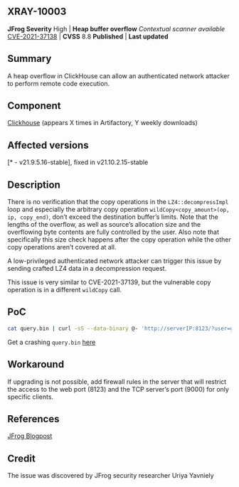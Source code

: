 ## XRAY-10003

**JFrog Severity** High | **Heap buffer overflow**
*Contextual scanner available*
[CVE-2021-37138](https://nvd.nist.gov/vuln/detail/CVE-2021-37138) | **CVSS** 8.8
**Published** <TBD> | **Last updated** <TBD>

Summary
-------------------
A heap overflow in ClickHouse can allow an authenticated network attacker to perform remote code execution.

Component
-------------------
[Clickhouse](https://clickhouse.com/) (appears X times in Artifactory, Y weekly downloads)

Affected versions
-------------------
[* - v21.9.5.16-stable], fixed in v21.10.2.15-stable

Description
-------------------
There is no verification that the copy operations in the `LZ4::decompressImpl` loop and especially the arbitrary copy operation `wildCopy<copy_amount>(op, ip, copy_end)`, don’t exceed the destination buffer’s limits. Note that the lengths of the overflow, as well as source’s allocation size and the overflowing byte contents are fully controlled by the user. Also note that specifically this size check happens after the copy operation while the other copy operations aren’t covered at all.

A low-privileged authenticated network attacker can trigger this issue by sending crafted LZ4 data in a decompression request.

This issue is very similar to CVE-2021-37139, but the vulnerable copy operation is in a different `wildCopy` call.

PoC
-------------------
```bash
cat query.bin | curl -sS --data-binary @- 'http://serverIP:8123/?user=guest1&password=1234&decompress=1'
```

Get a crashing `query.bin` [here](https://jfrog.com/blog/TBDTBD)



Workaround
-------------------
If upgrading is not possible, add firewall rules in the server that will restrict the access to the web port (8123) and the TCP server’s port (9000) for only specific clients.

References
-------------------
[JFrog Blogpost](https://jfrog.com/blog/TBDTBD)

Credit
-------------------
The issue was discovered by JFrog security researcher Uriya Yavniely
